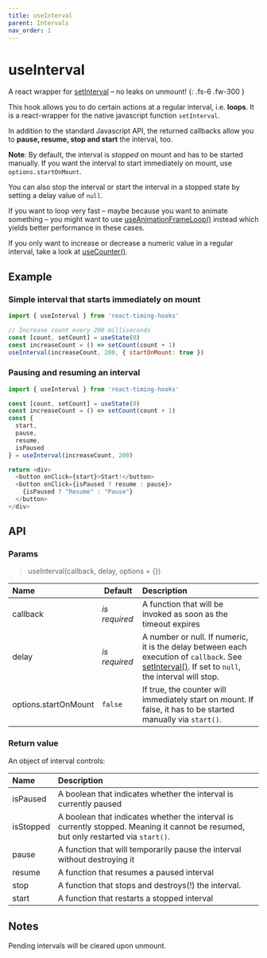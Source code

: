 ```yaml
---
title: useInterval
parent: Intervals
nav_order: 1
---
```


# useInterval

A react wrapper for [setInterval](https://developer.mozilla.org/en-US/docs/Web/API/setInterval) – no leaks on unmount!
{: .fs-6 .fw-300 }

This hook allows you to do certain actions at a regular interval, i.e. **loops**. 
It is a react-wrapper for the native javascript function `setInterval`.

In addition to the standard Javascript API, the returned callbacks allow you to **pause, resume, stop and start** the interval, too.

**Note**: By default, the interval is _stopped_ on mount and has to be started manually. If you want the interval to start immediately on mount, use `options.startOnMount`.

You can also stop the interval or start the interval in a stopped state by setting a delay value of `null`.

If you want to loop very fast – maybe because you want to animate something – 
you might want to use [useAnimationFrameLoop()](/react-timing-hooks/animation-api/useAnimationFrameLoop.html) instead which yields better performance in these cases.

If you only want to increase or decrease a numeric value in a regular interval,
take a look at [useCounter()](/react-timing-hooks/intervals-api/useCounter.html).


## Example

### Simple interval that starts immediately on mount

```javascript
import { useInterval } from 'react-timing-hooks'

// Increase count every 200 milliseconds
const [count, setCount] = useState(0)
const increaseCount = () => setCount(count + 1)
useInterval(increaseCount, 200, { startOnMount: true })
```

### Pausing and resuming an interval

```javascript
import { useInterval } from 'react-timing-hooks'

const [count, setCount] = useState(0)
const increaseCount = () => setCount(count + 1)
const {
  start,
  pause,
  resume,
  isPaused
} = useInterval(increaseCount, 200)

return <div>
  <button onClick={start}>Start!</button>
  <button onClick={isPaused ? resume : pause}>
    {isPaused ? "Resume" : "Pause"}
  </button>
</div>
```

## API

### Params

> useInterval(callback, delay, options = {})

| Name                 | Default       | Description                                                                                                                                                                                                      |
|:---------------------|---------------|:-----------------------------------------------------------------------------------------------------------------------------------------------------------------------------------------------------------------|
| callback             | _is required_ | A function that will be invoked as soon as the timeout expires                                                                                                                                                   |
| delay                | _is required_ | A number or null. If numeric, it is the delay between each execution of `callback`. See [setInterval()](https://developer.mozilla.org/en-US/docs/Web/API/setInterval). If set to `null`, the interval will stop. |
| options.startOnMount | `false`       | If true, the counter will immediately start on mount. If false, it has to be started manually via `start()`.                                                                                                     |

### Return value

An object of interval controls:

| Name      | Description                                                                                                                         |
|:----------|:------------------------------------------------------------------------------------------------------------------------------------|
| isPaused  | A boolean that indicates whether the interval is currently paused                                                                   |
| isStopped | A boolean that indicates whether the interval is currently stopped. Meaning it cannot be resumed, but only restarted via `start()`. |
| pause     | A function that will temporarily pause the interval without destroying it                                                           |
| resume    | A function that resumes a paused interval                                                                                           |
| stop      | A function that stops and destroys(!) the interval.                                                                                 |
| start     | A function that restarts a stopped interval                                                                                         |


## Notes

Pending intervals will be cleared upon unmount.
